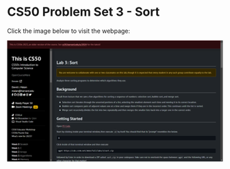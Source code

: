 # CS50 Problem Set 3 - Sort

Click the image below to visit the webpage:

[![CS50 Problem Set](sort.png)](https://cs50.harvard.edu/x/2023/labs/3/)